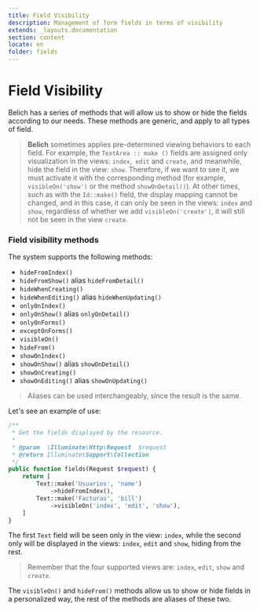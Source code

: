 ```yaml
---
title: Field Visibility
description: Management of form fields in terms of visibility
extends: _layouts.documentation
section: content
locate: en
folder: fields
---
```


# Field Visibility

Belich has a series of methods that will allow us to show or hide the fields according to our needs. These methods are generic, and apply to all types of field.

>**Belich** sometimes applies pre-determined viewing behaviors to each field. For example, the `TextArea :: make ()` fields are assigned only visualization in the views: `index`,` edit` and `create`, and meanwhile, hide the field in the view: `show`. Therefore, if we want to see it, we must activate it with the corresponding method (for example, `visibleOn('show')` or the method `showOnDetail()`). At other times, such as with the `Id::make()` field, the display mapping cannot be changed, and in this case, it can only be seen in the views: `index` and `show`, regardless of whether we add `visibleOn('create')`, it will still not be seen in the view `create`.

### Field visibility methods

The system supports the following methods:

- `hideFromIndex()`
- `hideFromShow()` alias `hideFromDetail()`
- `hideWhenCreating()`
- `hideWhenEditing()` alias `hideWhenUpdating()`
- `onlyOnIndex()`
- `onlyOnShow()` alias `onlyOnDetail()`
- `onlyOnForms()`
- `exceptOnForms()`
- `visibleOn()`
- `hideFrom()`
- `showOnIndex()`
- `showOnShow()` alias `showOnDetail()`
- `showOnCreating()`
- `showOnEditing()` alias `showOnUpdating()`

> Aliases can be used interchangeably, since the result is the same.

Let's see an example of use:

```php
/**
 * Get the fields displayed by the resource.
 *
 * @param  \Illuminate\Http\Request  $request
 * @return Illuminate\Support\Collection
 */
public function fields(Request $request) {
    return [
        Text::make('Usuarios', 'name')
            ->hideFromIndex(),
        Text::make('Facturas', 'bill')
            ->visibleOn('index', 'edit', 'show'),
    ]
}
```

The first `Text` field will be seen only in the view: `index`, while the second only will be displayed in the views: `index`, `edit` and `show`, hiding from the rest.

>Remember that the four supported views are: `index`, `edit`, `show` and `create`.

The `visibleOn()` and `hideFrom()` methods allow us to show or hide fields in a personalized way, the rest of the methods are aliases of these two.
